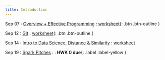 ```yaml
---
title: Introduction
---
```


Sep 07 
: [Overview + Effective Programming](https://github.com/gallettilance/CS506-Fall2022/raw/master/slides/00_Clean_Code.pdf) 
  : [worksheet](https://raw.githubusercontent.com/gallettilance/CS506-Fall2022/master/worksheets/worksheet_00.ipynb){: .btn .btn-outline }

Sep 12 
: [Git](https://github.com/gallettilance/CS506-Fall2022/raw/master/slides/01_Git.pdf) 
  : [worksheet](https://raw.githubusercontent.com/gallettilance/CS506-Fall2022/master/worksheets/worksheet_01.ipynb){: .btn .btn-outline }

Sep 14 
: [Intro to Data Science](#), [Distance & Similarity](#) 
  : [worksheet](#)

Sep 19 
: [Spark Pitches](#) 
  : 
    : **HWK 0 due**{: .label .label-yellow }
